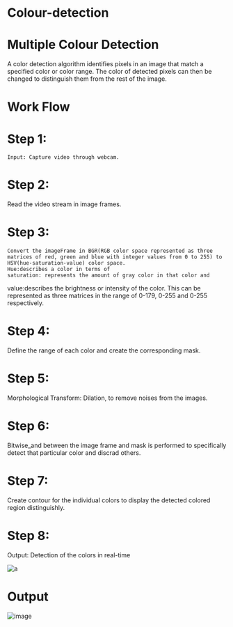 # Colour-detection
# Multiple Colour Detection
 A color detection algorithm identifies pixels in an image that match a specified color or color range. The color of detected pixels can then be changed to distinguish them from the rest of the image.
# Work Flow
# Step 1:
    Input: Capture video through webcam.
# Step 2:
   Read the video stream in image frames.
# Step 3:
    Convert the imageFrame in BGR(RGB color space represented as three matrices of red, green and blue with integer values from 0 to 255) to HSV(hue-saturation-value) color space.
    Hue:describes a color in terms of
    saturation: represents the amount of gray color in that color and
   value:describes the brightness or intensity of the color. This can be represented as three matrices in the range of 0-179, 0-255 and 0-255 respectively.
# Step 4:
   Define the range of each color and create the corresponding mask.
# Step 5:
   Morphological Transform: Dilation, to remove noises from the images.
# Step 6:
   Bitwise_and between the image frame and mask is performed to specifically detect that particular color and discrad others.
# Step 7:
  Create contour for the individual colors to display the detected colored region distinguishly.
# Step 8:
  Output: Detection of the colors in real-time

  ![a](https://github.com/Navyavenkat/Colour-detection/assets/94165327/300fab41-5c78-44aa-bc1c-2f24697a5bff)

# Output
  ![image](https://github.com/Navyavenkat/Colour-detection/assets/94165327/f09a9096-d8e3-4935-a42d-84f40b994bcf)
